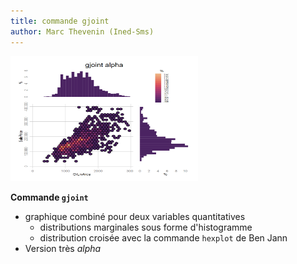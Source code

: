 ```yaml
---
title: commande gjoint
author: Marc Thevenin (Ined-Sms)
---
```



<img src="g1.png" width=300 height=200>

**Commande `gjoint`**

- graphique combiné pour deux variables quantitatives
  - distributions marginales sous forme d'histogramme
  - distribution croisée avec la commande `hexplot` de Ben Jann
- Version très *alpha*


